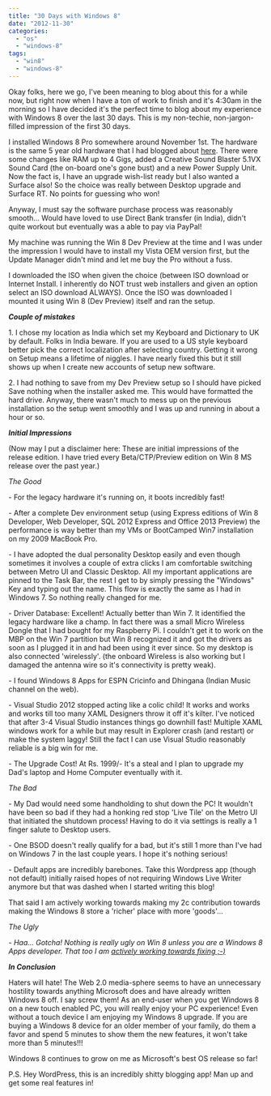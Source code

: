 ```yaml
---
title: "30 Days with Windows 8"
date: "2012-11-30"
categories: 
  - "os"
  - "windows-8"
tags: 
  - "win8"
  - "windows-8"
---
```


Okay folks, here we go, I've been meaning to blog about this for a while now, but right now when I have a ton of work to finish and it's 4:30am in the morning so I have decided it's the perfect time to blog about my experience with Windows 8 over the last 30 days. This is my non-techie, non-jargon-filled impression of the first 30 days.

I installed Windows 8 Pro somewhere around November 1st. The hardware is the same 5 year old hardware that I had blogged about [here](http://http://sumitmaitra.wordpress.com/2007/08/04/finally-upgraded-my-pc/). There were some changes like RAM up to 4 Gigs, added a Creative Sound Blaster 5.1VX Sound Card (the on-board one's gone bust) and a new Power Supply Unit. Now the fact is, I have an upgrade wish-list ready but I also wanted a Surface also! So the choice was really between Desktop upgrade and Surface RT. No points for guessing who won!

Anyway, I must say the software purchase process was reasonably smooth... Would have loved to use Direct Bank transfer (in India), didn't quite workout but eventually was a able to pay via PayPal!

My machine was running the Win 8 Dev Preview at the time and I was under the impression I would have to install my Vista OEM version first, but the Update Manager didn't mind and let me buy the Pro without a fuss.

I downloaded the ISO when given the choice (between ISO download or Internet Install. I inherently do NOT trust web installers and given an option select an ISO download ALWAYS). Once the ISO was downloaded I mounted it using Win 8 (Dev Preview) itself and ran the setup.

**_Couple of mistakes_**

1\. I chose my location as India which set my Keyboard and Dictionary to UK by default. Folks in India beware. If you are used to a US style keyboard better pick the correct localization after selecting country. Getting it wrong on Setup means a lifetime of niggles. I have nearly fixed this but it still shows up when I create new accounts of setup new software.

2\. I had nothing to save from my Dev Preview setup so I should have picked Save nothing when the installer asked me. This would have formatted the hard drive. Anyway, there wasn't much to mess up on the previous installation so the setup went smoothly and I was up and running in about a hour or so.

**_Initial Impressions_**

(Now may I put a disclaimer here: These are initial impressions of the release edition. I have tried every Beta/CTP/Preview edition on Win 8 MS release over the past year.)

_The Good_

\- For the legacy hardware it's running on, it boots incredibly fast!

\- After a complete Dev environment setup (using Express editions of Win 8 Developer, Web Developer, SQL 2012 Express and Office 2013 Preview) the performance is way better than my VMs or BootCamped Win7 installation on my 2009 MacBook Pro.

\- I have adopted the dual personality Desktop easily and even though sometimes it involves a couple of extra clicks I am comfortable switching between Metro UI and Classic Desktop. All my important applications are pinned to the Task Bar, the rest I get to by simply pressing the "Windows" Key and typing out the name. This flow is exactly the same as I had in Windows 7. So nothing really changed for me.

\- Driver Database: Excellent! Actually better than Win 7. It identified the legacy hardware like a champ. In fact there was a small Micro Wireless Dongle that I had bought for my Raspberry Pi. I couldn't get it to work on the MBP on the Win 7 partition but Win 8 recognized it and got the drivers as soon as I plugged it in and had been using it ever since. So my desktop is also connected 'wirelessly'. (the onboard Wireless is also working but I damaged the antenna wire so it's connectivity is pretty weak).

\- I found Windows 8 Apps for ESPN Cricinfo and Dhingana (Indian Music channel on the web).

\- Visual Studio 2012 stopped acting like a colic child! It works and works and works till too many XAML Designers throw it off it's kilter. I've noticed that after 3-4 Visual Studio instances things go downhill fast! Multiple XAML windows work for a while but may result in Explorer crash (and restart) or make the system laggy! Still the fact I can use Visual Studio reasonably reliable is a big win for me.

\- The Upgrade Cost! At Rs. 1999/- It's a steal and I plan to upgrade my Dad's laptop and Home Computer eventually with it.

_The Bad_

\- My Dad would need some handholding to shut down the PC! It wouldn't have been so bad if they had a honking red stop 'Live Tile' on the Metro UI that initiated the shutdown process! Having to do it via settings is really a 1 finger salute to Desktop users.

\- One BSOD doesn't really qualify for a bad, but it's still 1 more than I've had on Windows 7 in the last couple years. I hope it's nothing serious!

\- Default apps are incredibly barebones. Take this Wordpress app (though not default) initially raised hopes of not requiring Windows Live Writer anymore but that was dashed when I started writing this blog!

That said I am actively working towards making my 2c contribution towards making the Windows 8 store a 'richer' place with more 'goods'...

_The Ugly_

_\- Haa... Gotcha! Nothing is really ugly on Win 8 unless you are a Windows 8 Apps developer. That too I am [actively working towards fixing ;-)](http://http://www.windows8appsbook.com/)_

_**In Conclusion**_

Haters will hate! The Web 2.0 media-sphere seems to have an unnecessary hostility towards anything Microsoft does and have already written Windows 8 off. I say screw them! As an end-user when you get Windows 8 on a new touch enabled PC, you will really enjoy your PC experience! Even without a touch device I am enjoying my Windows 8 upgrade. If you are buying a Windows 8 device for an older member of your family, do them a favor and spend 5 minutes to show them the new features, it won't take more than 5 minutes!!!

Windows 8 continues to grow on me as Microsoft's best OS release so far!

P.S. Hey WordPress, this is an incredibly shitty blogging app! Man up and get some real features in!
